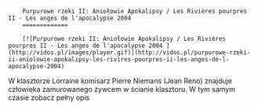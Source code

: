 
        Purpurowe rzeki II: Aniołowie Apokalipsy / Les Rivières pourpres II - Les anges de l'apocalypse 2004 
        =============
        
        [![Purpurowe rzeki II: Aniołowie Apokalipsy / Les Rivières pourpres II - Les anges de l'apocalypse 2004 ](http://vidos.pl/images/player.gif)](http://vidos.pl/purpurowe-rzeki-ii-aniolowie-apokalipsy-les-rivires-pourpres-ii-les-anges-de-l-apocalypse-2004)
        
        
 W klasztorze Lorraine komisarz Pierre Niemans (Jean Reno) znajduje człowieka zamurowanego żywcem w ścianie klasztoru. W tym samym czasie zobacz pełny opis
    